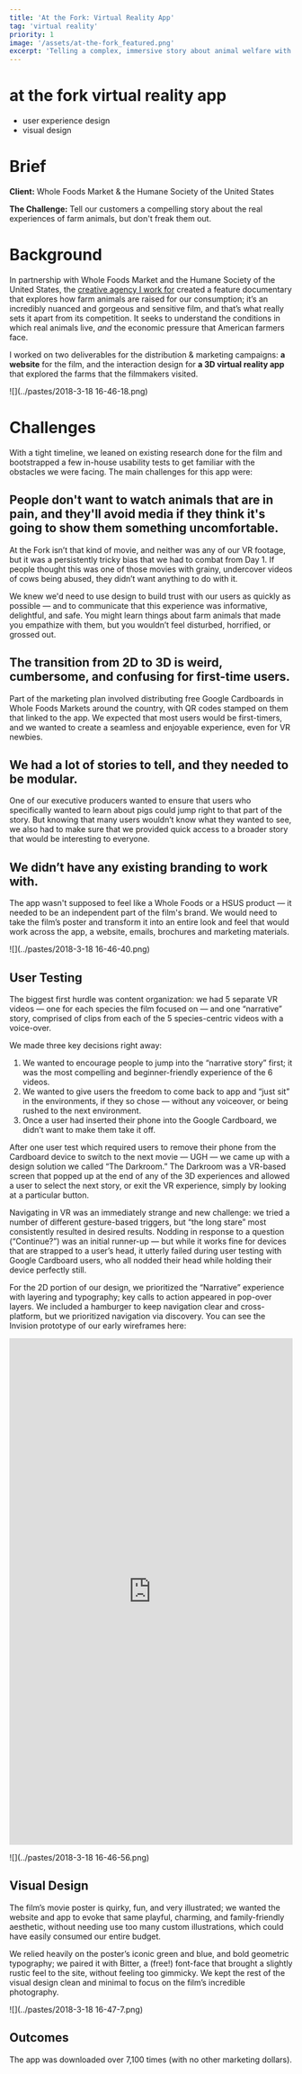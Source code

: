 ```yaml
---
title: 'At the Fork: Virtual Reality App'
tag: 'virtual reality'
priority: 1
image: '/assets/at-the-fork_featured.png'
excerpt: 'Telling a complex, immersive story about animal welfare with empathy.'
---
```

# at the fork virtual reality app
- user experience design
- visual design

# Brief
**Client:** Whole Foods Market & the Humane Society of the United States

**The Challenge:** Tell our customers a compelling story about the real experiences of farm animals, but don't freak them out.


# Background
In partnership with Whole Foods Market and the Humane Society of the United States, the [creative agency I work for](http://emergentorder.com) created a feature documentary that explores how farm animals are raised for our consumption; it’s an incredibly nuanced and gorgeous and sensitive film, and that’s what really sets it apart from its competition. It seeks to understand the conditions in which real animals live, *and* the economic pressure that American farmers face.

I worked on two deliverables for the distribution & marketing campaigns: **a website** for the film, and the interaction design for **a 3D virtual reality app** that explored the farms that the filmmakers visited.

![](../pastes/2018-3-18 16-46-18.png)

# Challenges
With a tight timeline, we leaned on existing research done for the film and bootstrapped a few in-house usability tests to get familiar with the obstacles we were facing. The main challenges for this app were:

## People don't want to watch animals that are in pain, and they'll avoid media if they think it's going to show them something uncomfortable.
At the Fork isn’t that kind of movie, and neither was any of our VR footage, but it was a persistently tricky bias that we had to combat from Day 1. If people thought this was one of those movies with grainy, undercover videos of cows being abused, they didn’t want anything to do with it. 

We knew we'd need to use design to build trust with our users as quickly as possible — and to communicate that this experience was informative, delightful, and safe. You might learn things about farm animals that made you empathize with them, but you wouldn’t feel disturbed, horrified, or grossed out.

## The transition from 2D to 3D is weird, cumbersome, and confusing for first-time users.
Part of the marketing plan involved distributing free Google Cardboards in Whole Foods Markets around the country, with QR codes stamped on them that linked to the app. We expected that most users would be first-timers, and we wanted to create a seamless and enjoyable experience, even for VR newbies.

## We had a lot of stories to tell, and they needed to be modular.
One of our executive producers wanted to ensure that users who specifically wanted to learn about pigs could jump right to that part of the story. But knowing that many users wouldn’t know what they wanted to see, we also had to make sure that we provided quick access to a broader story that would be interesting to everyone.

## We didn’t have any existing branding to work with.
The app wasn't supposed to feel like a Whole Foods or a HSUS product — it needed to be an independent part of the film's brand. We would need to take the film’s poster and transform it into an entire look and feel that would work across the app, a website, emails, brochures and marketing materials.

![](../pastes/2018-3-18 16-46-40.png)

## User Testing
The biggest first hurdle was content organization: we had 5 separate VR videos — one for each species the film focused on — and one “narrative” story, comprised of clips from each of the 5 species-centric videos with a voice-over.

We made three key decisions right away:

1. We wanted to encourage people to jump into the “narrative story” first; it was the most compelling and beginner-friendly experience of the 6 videos.
2. We wanted to give users the freedom to come back to app and “just sit” in the environments, if they so chose — without any voiceover, or being rushed to the next environment.
3. Once a user had inserted their phone into the Google Cardboard, we didn’t want to make them take it off.

After one user test which required users to remove their phone from the Cardboard device to switch to the next movie — UGH — we came up with a design solution we called “The Darkroom.” The Darkroom was a VR-based screen that popped up at the end of any of the 3D experiences and allowed a user to select the next story, or exit the VR experience, simply by looking at a particular button. 

Navigating in VR was an immediately strange and new challenge: we tried a number of different gesture-based triggers, but “the long stare” most consistently resulted in desired results. Nodding in response to a question (“Continue?”) was an initial runner-up — but while it works fine for devices that are strapped to a user’s head, it utterly failed during user testing with Google Cardboard users, who all nodded their head while holding their device perfectly still. 

For the 2D portion of our design, we prioritized the “Narrative” experience with layering and typography; key calls to action appeared in pop-over layers. We included a hamburger to keep navigation clear and cross-platform, but we prioritized navigation via discovery. You can see the Invision prototype of our early wireframes here:

<iframe width="100%" height="900px" src="https://invis.io/SA4P9KDKR" frameborder="0" allowfullscreen></iframe>


![](../pastes/2018-3-18 16-46-56.png)

## Visual Design
The film’s movie poster is quirky, fun, and very illustrated; we wanted the website and app to evoke that same playful, charming, and family-friendly aesthetic, without needing use too many custom illustrations, which could have easily consumed our entire budget.

We relied heavily on the poster’s iconic green and blue, and bold geometric typography; we paired it with Bitter, a (free!) font-face that brought a slightly rustic feel to the site, without feeling too gimmicky. We kept the rest of the visual design clean and minimal to focus on the film’s incredible photography.

![](../pastes/2018-3-18 16-47-7.png)

## Outcomes
The app was downloaded over 7,100 times (with no other marketing dollars).